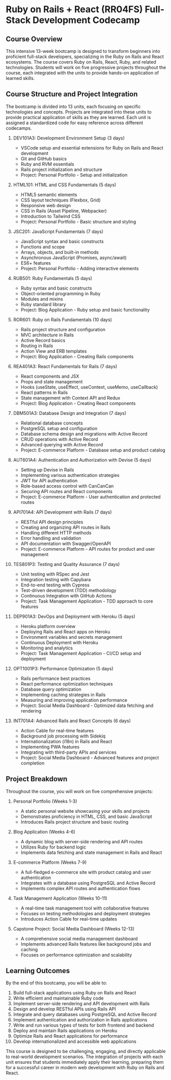 # Ruby on Rails + React (RR04FS) Full-Stack Development Codecamp

## Course Overview

This intensive 13-week bootcamp is designed to transform beginners into proficient full-stack developers, specializing in the Ruby on Rails and React ecosystems. The course covers Ruby on Rails, React, Ruby, and related technologies. Students will work on five progressive projects throughout the course, each integrated with the units to provide hands-on application of learned skills.

## Course Structure and Project Integration

The bootcamp is divided into 13 units, each focusing on specific technologies and concepts. Projects are integrated into these units to provide practical application of skills as they are learned. Each unit is assigned a standardized code for easy reference across different codecamps.

1. DEV101A3: Development Environment Setup (3 days)

   - VSCode setup and essential extensions for Ruby on Rails and React development
   - Git and GitHub basics
   - Ruby and RVM essentials
   - Rails project initialization and structure
   - Project: Personal Portfolio - Setup and initialization

2. HTML101: HTML and CSS Fundamentals (5 days)

   - HTML5 semantic elements
   - CSS layout techniques (Flexbox, Grid)
   - Responsive web design
   - CSS in Rails (Asset Pipeline, Webpacker)
   - Introduction to Tailwind CSS
   - Project: Personal Portfolio - Basic structure and styling

3. JSC201: JavaScript Fundamentals (7 days)

   - JavaScript syntax and basic constructs
   - Functions and scope
   - Arrays, objects, and built-in methods
   - Asynchronous JavaScript (Promises, async/await)
   - ES6+ features
   - Project: Personal Portfolio - Adding interactive elements

4. RUB501: Ruby Fundamentals (5 days)

   - Ruby syntax and basic constructs
   - Object-oriented programming in Ruby
   - Modules and mixins
   - Ruby standard library
   - Project: Blog Application - Ruby setup and basic functionality

5. ROR601: Ruby on Rails Fundamentals (10 days)

   - Rails project structure and configuration
   - MVC architecture in Rails
   - Active Record basics
   - Routing in Rails
   - Action View and ERB templates
   - Project: Blog Application - Creating Rails components

6. REA401A3: React Fundamentals for Rails (7 days)

   - React components and JSX
   - Props and state management
   - Hooks (useState, useEffect, useContext, useMemo, useCallback)
   - React patterns in Rails
   - State management with Context API and Redux
   - Project: Blog Application - Creating React components

7. DBM501A3: Database Design and Integration (7 days)

   - Relational database concepts
   - PostgreSQL setup and configuration
   - Database schema design and migrations with Active Record
   - CRUD operations with Active Record
   - Advanced querying with Active Record
   - Project: E-commerce Platform - Database setup and product catalog

8. AUT601A4: Authentication and Authorization with Devise (5 days)

   - Setting up Devise in Rails
   - Implementing various authentication strategies
   - JWT for API authentication
   - Role-based access control with CanCanCan
   - Securing API routes and React components
   - Project: E-commerce Platform - User authentication and protected routes

9. API701A4: API Development with Rails (7 days)

   - RESTful API design principles
   - Creating and organizing API routes in Rails
   - Handling different HTTP methods
   - Error handling and validation
   - API documentation with Swagger/OpenAPI
   - Project: E-commerce Platform - API routes for product and user management

10. TES801P3: Testing and Quality Assurance (7 days)

    - Unit testing with RSpec and Jest
    - Integration testing with Capybara
    - End-to-end testing with Cypress
    - Test-driven development (TDD) methodology
    - Continuous Integration with GitHub Actions
    - Project: Task Management Application - TDD approach to core features

11. DEP901A3: DevOps and Deployment with Heroku (5 days)

    - Heroku platform overview
    - Deploying Rails and React apps on Heroku
    - Environment variables and secrets management
    - Continuous Deployment with Heroku
    - Monitoring and analytics
    - Project: Task Management Application - CI/CD setup and deployment

12. OPT1001P3: Performance Optimization (5 days)

    - Rails performance best practices
    - React performance optimization techniques
    - Database query optimization
    - Implementing caching strategies in Rails
    - Measuring and improving application performance
    - Project: Social Media Dashboard - Optimized data fetching and rendering

13. INT701A4: Advanced Rails and React Concepts (6 days)
    - Action Cable for real-time features
    - Background job processing with Sidekiq
    - Internationalization (i18n) in Rails and React
    - Implementing PWA features
    - Integrating with third-party APIs and services
    - Project: Social Media Dashboard - Advanced features and project completion

## Project Breakdown

Throughout the course, you will work on five comprehensive projects:

1. Personal Portfolio (Weeks 1-3)

   - A static personal website showcasing your skills and projects
   - Demonstrates proficiency in HTML, CSS, and basic JavaScript
   - Introduces Rails project structure and basic routing

2. Blog Application (Weeks 4-6)

   - A dynamic blog with server-side rendering and API routes
   - Utilizes Ruby for backend logic
   - Implements data fetching and state management in Rails and React

3. E-commerce Platform (Weeks 7-9)

   - A full-fledged e-commerce site with product catalog and user authentication
   - Integrates with a database using PostgreSQL and Active Record
   - Implements complex API routes and authentication flows

4. Task Management Application (Weeks 10-11)

   - A real-time task management tool with collaborative features
   - Focuses on testing methodologies and deployment strategies
   - Introduces Action Cable for real-time updates

5. Capstone Project: Social Media Dashboard (Weeks 12-13)
   - A comprehensive social media management dashboard
   - Implements advanced Rails features like background jobs and caching
   - Focuses on performance optimization and scalability

## Learning Outcomes

By the end of this bootcamp, you will be able to:

1. Build full-stack applications using Ruby on Rails and React
2. Write efficient and maintainable Ruby code
3. Implement server-side rendering and API development with Rails
4. Design and develop RESTful APIs using Rails API
5. Integrate and query databases using PostgreSQL and Active Record
6. Implement authentication and authorization in Rails applications
7. Write and run various types of tests for both frontend and backend
8. Deploy and maintain Rails applications on Heroku
9. Optimize Rails and React applications for performance
10. Develop internationalized and accessible web applications

This course is designed to be challenging, engaging, and directly applicable to real-world development scenarios. The integration of projects with each unit ensures that students immediately apply their learning, preparing them for a successful career in modern web development with Ruby on Rails and React.
